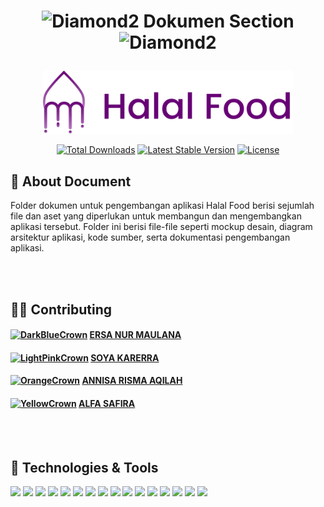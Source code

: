 # <p align="center"> <img src="https://cdn3.emoji.gg/emojis/3493-diamond2.gif" width="40px" height="40px" alt="Diamond2"> Dokumen Section <img src="https://cdn3.emoji.gg/emojis/3493-diamond2.gif" width="40px" height="40px" alt="Diamond2"> </p>

<p align="center"><img src="../frontend/logo_application.svg" width="400"></p>

<p align="center">
<a href="https://packagist.org/packages/laravel/framework"><img src="https://img.shields.io/packagist/dt/laravel/framework" alt="Total Downloads"></a>
<a href="https://packagist.org/packages/laravel/framework"><img src="https://img.shields.io/packagist/v/laravel/framework" alt="Latest Stable Version"></a>
<a href="https://packagist.org/packages/laravel/framework"><img src="https://img.shields.io/packagist/l/laravel/framework" alt="License"></a>
</p>

## 📃 About Document

Folder dokumen untuk pengembangan aplikasi Halal Food berisi sejumlah file dan aset yang diperlukan untuk membangun dan mengembangkan aplikasi tersebut. Folder ini berisi file-file seperti mockup desain, diagram arsitektur aplikasi, kode sumber, serta dokumentasi pengembangan aplikasi.

<br>
<br>

## 👩‍💻 Contributing

#### <a href="https://emoji.gg/emoji/2434-darkbluecrown"><img src="https://cdn3.emoji.gg/emojis/2434-darkbluecrown.gif" width="30px" height="30px" alt="DarkBlueCrown"></a> **[ERSA NUR MAULANA](https://github.com/ersanurm)**

#### <a href="https://emoji.gg/emoji/9360-lightpinkcrown"><img src="https://cdn3.emoji.gg/emojis/9360-lightpinkcrown.gif" width="30px" height="30px" alt="LightPinkCrown"></a> **[SOYA KARERRA](https://github.com/soyakarerra)**

#### <a href="https://emoji.gg/emoji/1576-orangecrown"><img src="https://cdn3.emoji.gg/emojis/1576-orangecrown.gif" width="30px" height="30px" alt="OrangeCrown"></a> **[ANNISA RISMA AQILAH](https://github.com/annisarisma)**

#### <a href="https://emoji.gg/emoji/9455-yellowcrown"><img src="https://cdn3.emoji.gg/emojis/9455-yellowcrown.gif" width="30px" height="30px" alt="YellowCrown"></a> **[ALFA SAFIRA](https://github.com/alfasafira)**

<br>
<br>

## 🔧 Technologies & Tools

![](https://img.shields.io/badge/Framework-Laravel-informational?style=flat&logo=laravel&logoColor=white&color=yellowgreen)
![](https://img.shields.io/badge/Framework-Bootstrap-informational?style=flat&logo=bootstrap&logoColor=white&color=yellowgreen)
![](https://img.shields.io/badge/Code-PHP-informational?style=flat&logo=php&logoColor=white&color=blue)
![](https://img.shields.io/badge/Code-JavaScript-informational?style=flat&logo=javascript&logoColor=white&color=blue)
![](https://img.shields.io/badge/Code-CSS-informational?style=flat&logo=css3&logoColor=white&color=blue)
![](https://img.shields.io/badge/Code-HTML-informational?style=flat&logo=html5&logoColor=white&color=blue)
![](https://img.shields.io/badge/Library-JQuery-informational?style=flat&logo=jquery&logoColor=white&color=blueviolet)
![](https://img.shields.io/badge/Library-Datatables-informational?style=flat&logo=datatables&logoColor=white&color=blueviolet)
![](https://img.shields.io/badge/Tools-Figma-informational?style=flat&logo=figma&logoColor=white&color=important)
![](https://img.shields.io/badge/Tools-VSCode-informational?style=flat&logo=visualstudiocode&logoColor=white&color=important)
![](https://img.shields.io/badge/Tools-Draw.io-informational?style=flat&logo=diagramsdotnet&logoColor=white&color=important)
![](https://img.shields.io/badge/Tools-Miro-informational?style=flat&logo=miro&logoColor=white&color=important)
![](https://img.shields.io/badge/Tools-GitHub-informational?style=flat&logo=github&logoColor=white&color=important)
![](https://img.shields.io/badge/Database-MySQL-informational?style=flat&logo=mysql&logoColor=white&color=yellow)
![](https://img.shields.io/badge/Methodology-Iterative_Incremental-informational?style=flat&logo=datatables&logoColor=white&color=success)
![](https://img.shields.io/badge/Methodology-Design_Thinking-informational?style=flat&logo=datatables&logoColor=white&color=success)
